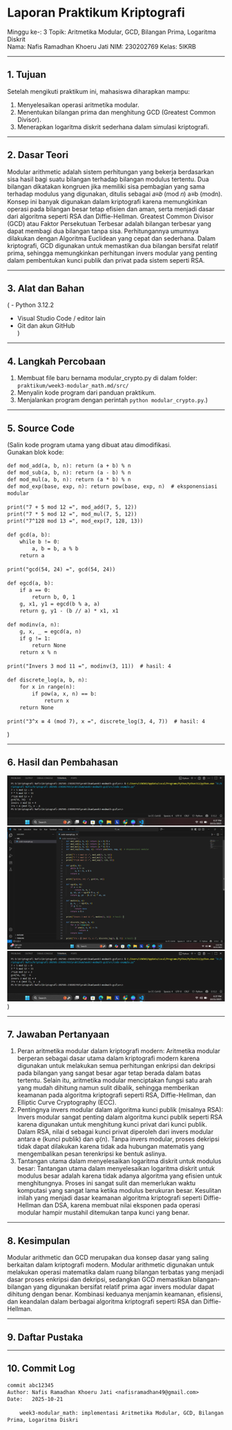 # Laporan Praktikum Kriptografi
Minggu ke-: 3
Topik: Aritmetika Modular, GCD, Bilangan Prima, Logaritma Diskrit  
Nama: Nafis Ramadhan Khoeru Jati
NIM: 230202769
Kelas: 5IKRB  

---

## 1. Tujuan
Setelah mengikuti praktikum ini, mahasiswa diharapkan mampu:

1. Menyelesaikan operasi aritmetika modular.
2. Menentukan bilangan prima dan menghitung GCD (Greatest Common Divisor).
3. Menerapkan logaritma diskrit sederhana dalam simulasi kriptografi.

---

## 2. Dasar Teori
Modular arithmetic adalah sistem perhitungan yang bekerja berdasarkan sisa hasil bagi suatu bilangan terhadap bilangan modulus tertentu. Dua bilangan dikatakan kongruen jika memiliki sisa pembagian yang sama terhadap modulus yang digunakan, ditulis sebagai 
𝑎≡𝑏 (mod 𝑛) a≡b (modn). Konsep ini banyak digunakan dalam kriptografi karena memungkinkan operasi pada bilangan besar tetap efisien dan aman, serta menjadi dasar dari algoritma seperti RSA dan Diffie-Hellman.
Greatest Common Divisor (GCD) atau Faktor Persekutuan Terbesar adalah bilangan terbesar yang dapat membagi dua bilangan tanpa sisa. Perhitungannya umumnya dilakukan dengan Algoritma Euclidean yang cepat dan sederhana. Dalam kriptografi, GCD digunakan untuk memastikan dua bilangan bersifat relatif prima, sehingga memungkinkan perhitungan invers modular yang penting dalam pembentukan kunci publik dan privat pada sistem seperti RSA.

---

## 3. Alat dan Bahan
( - Python 3.12.2
- Visual Studio Code / editor lain  
- Git dan akun GitHub  
)

---

## 4. Langkah Percobaan
1. Membuat file baru bernama modular_crypto.py di dalam folder: `praktikum/week3-modular_math.md/src/`
2. Menyalin kode program dari panduan praktikum.
3. Menjalankan program dengan perintah `python modular_crypto.py`.)

---

## 5. Source Code
(Salin kode program utama yang dibuat atau dimodifikasi.  
Gunakan blok kode:

```
def mod_add(a, b, n): return (a + b) % n
def mod_sub(a, b, n): return (a - b) % n
def mod_mul(a, b, n): return (a * b) % n
def mod_exp(base, exp, n): return pow(base, exp, n)  # eksponensiasi modular

print("7 + 5 mod 12 =", mod_add(7, 5, 12))
print("7 * 5 mod 12 =", mod_mul(7, 5, 12))
print("7^128 mod 13 =", mod_exp(7, 128, 13))

def gcd(a, b):
    while b != 0:
        a, b = b, a % b
    return a

print("gcd(54, 24) =", gcd(54, 24))

def egcd(a, b):
    if a == 0:
        return b, 0, 1
    g, x1, y1 = egcd(b % a, a)
    return g, y1 - (b // a) * x1, x1

def modinv(a, n):
    g, x, _ = egcd(a, n)
    if g != 1:
        return None
    return x % n

print("Invers 3 mod 11 =", modinv(3, 11))  # hasil: 4

def discrete_log(a, b, n):
    for x in range(n):
        if pow(a, x, n) == b:
            return x
    return None

print("3^x ≡ 4 (mod 7), x =", discrete_log(3, 4, 7))  # hasil: 4
```
)

---

## 6. Hasil dan Pembahasan
![Hasil Eksekusi](screenshot/output.png)
![Hasil Input](screenshot/input.png)
![Hasil Output](screenshot/output.png)
)

---

## 7. Jawaban Pertanyaan
1. Peran aritmetika modular dalam kriptografi modern:
Aritmetika modular berperan sebagai dasar utama dalam kriptografi modern karena digunakan untuk melakukan semua perhitungan enkripsi dan dekripsi pada bilangan yang sangat besar agar tetap berada dalam batas tertentu. Selain itu, aritmetika modular menciptakan fungsi satu arah yang mudah dihitung namun sulit dibalik, sehingga memberikan keamanan pada algoritma kriptografi seperti RSA, Diffie-Hellman, dan Elliptic Curve Cryptography (ECC).
2. Pentingnya invers modular dalam algoritma kunci publik (misalnya RSA):
Invers modular sangat penting dalam algoritma kunci publik seperti RSA karena digunakan untuk menghitung kunci privat dari kunci publik. Dalam RSA, nilai 
d sebagai kunci privat diperoleh dari invers modular antara e (kunci publik) dan φ(n). Tanpa invers modular, proses dekripsi tidak dapat dilakukan karena tidak ada hubungan matematis yang mengembalikan pesan terenkripsi ke bentuk aslinya.
3. Tantangan utama dalam menyelesaikan logaritma diskrit untuk modulus besar:
Tantangan utama dalam menyelesaikan logaritma diskrit untuk modulus besar adalah karena tidak adanya algoritma yang efisien untuk menghitungnya. Proses ini sangat sulit dan memerlukan waktu komputasi yang sangat lama ketika modulus berukuran besar. Kesulitan inilah yang menjadi dasar keamanan algoritma kriptografi seperti Diffie-Hellman dan DSA, karena membuat nilai eksponen pada operasi modular hampir mustahil ditemukan tanpa kunci yang benar.
---

## 8. Kesimpulan
Modular arithmetic dan GCD merupakan dua konsep dasar yang saling berkaitan dalam kriptografi modern. Modular arithmetic digunakan untuk melakukan operasi matematika dalam ruang bilangan terbatas yang menjadi dasar proses enkripsi dan dekripsi, sedangkan GCD memastikan bilangan-bilangan yang digunakan bersifat relatif prima agar invers modular dapat dihitung dengan benar. Kombinasi keduanya menjamin keamanan, efisiensi, dan keandalan dalam berbagai algoritma kriptografi seperti RSA dan Diffie-Hellman.

---

## 9. Daftar Pustaka


---

## 10. Commit Log
```
commit abc12345
Author: Nafis Ramadhan Khoeru Jati <nafisramadhan49@gmail.com>
Date:   2025-10-21

    week3-modular_math: implementasi Aritmetika Modular, GCD, Bilangan Prima, Logaritma Diskri
```
